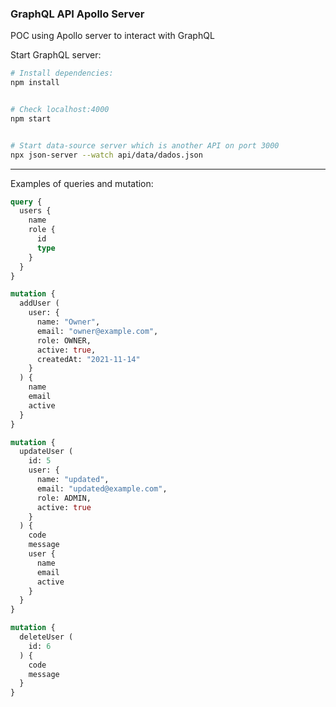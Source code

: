 ### GraphQL API Apollo Server

POC using Apollo server to interact with GraphQL

Start GraphQL server:

```bash
# Install dependencies:
npm install


# Check localhost:4000
npm start


# Start data-source server which is another API on port 3000
npx json-server --watch api/data/dados.json
```

---

Examples of queries and mutation:


```graphql
query {
  users {
    name
    role {
      id
      type
    }
  }
}
```


```graphql
mutation {
  addUser (
    user: {
      name: "Owner",
      email: "owner@example.com",
      role: OWNER,
      active: true,
      createdAt: "2021-11-14"
    }
  ) {
    name
    email
    active
  }
}
```

```graphql
mutation {
  updateUser (
    id: 5
    user: {
      name: "updated",
      email: "updated@example.com",
      role: ADMIN,
      active: true
    }
  ) {
    code
    message
    user {
      name
      email
      active
    }
  }
}
```

```graphql
mutation {
  deleteUser (
    id: 6
  ) {
    code
    message
  }
}
```



